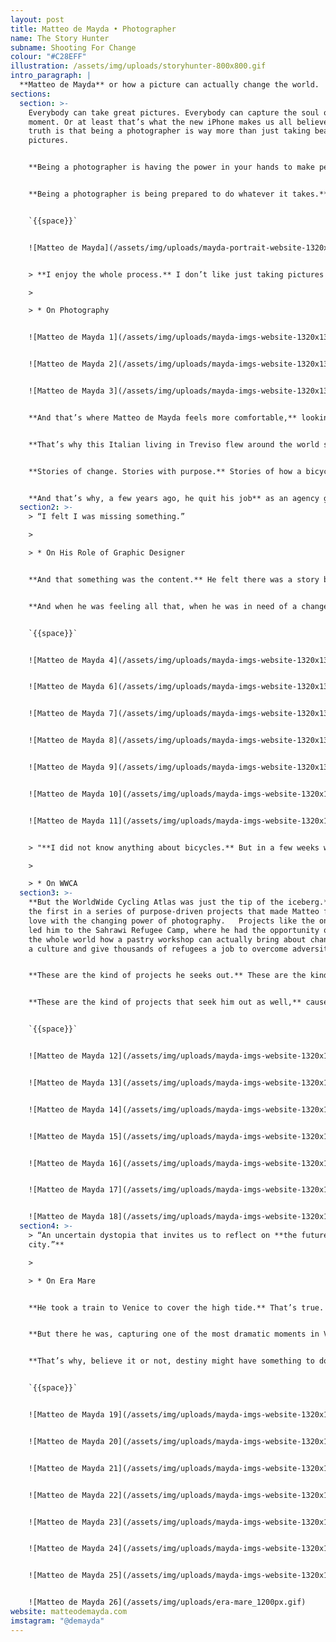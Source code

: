 ```yaml
---
layout: post
title: Matteo de Mayda • Photographer
name: The Story Hunter
subname: Shooting For Change
colour: "#C28EFF"
illustration: /assets/img/uploads/storyhunter-800x800.gif
intro_paragraph: |
  **Matteo de Mayda** or how a picture can actually change the world.
sections:
  section: >-
    Everybody can take great pictures. Everybody can capture the soul of a
    moment. Or at least that’s what the new iPhone makes us all believe. But the
    truth is that being a photographer is way more than just taking beautiful
    pictures. 


    **Being a photographer is having the power in your hands to make people believe.** To make them open their eyes and see what’s really going on out there. Being a photographer has nothing to do with having a camera in your pocket or hanging from your neck.


    **Being a photographer is being prepared to do whatever it takes.** To fly wherever you have to. To meet whomever you need to meet in order to find the right story. To tell the world there’s something more than what they see on social media.


    `{{space}}`


    ![Matteo de Mayda](/assets/img/uploads/mayda-portrait-website-1320x1320px-01.jpg)


    > **I enjoy the whole process.** I don’t like just taking pictures which is 30% of what I do.

    >

    > * On Photography


    ![Matteo de Mayda 1](/assets/img/uploads/mayda-imgs-website-1320x1320px-01.jpg)


    ![Matteo de Mayda 2](/assets/img/uploads/mayda-imgs-website-1320x1320px-02.jpg)


    ![Matteo de Mayda 3](/assets/img/uploads/mayda-imgs-website-1320x1320px-03.jpg)


    **And that’s where Matteo de Mayda feels more comfortable,** looking deep into what’s actually out there and telling that story to the world. Finding the path to people’s hearts. One picture at a time.


    **That’s why this Italian living in Treviso flew around the world several times.** From China to Kenya, from Algeria to Guatemala he just boarded every plane that could lead him to a great story.


    **Stories of change. Stories with purpose.** Stories of how a bicycle can make the world a better place or even how pastry can actually make a whole culture rethink things.


    **And that’s why, a few years ago, he quit his job** as an agency graphic designer to pursue his dream.
  section2: >-
    > “I felt I was missing something.”

    >

    > * On His Role of Graphic Designer


    **And that something was the content.** He felt there was a story behind every project he was working on, but the story was not properly covered, or told.


    **And when he was feeling all that, when he was in need of a change, Macramé contacted him to work on a photography project.** The project: The WorldWide Cycling Atlas. A project that took him to Guatemala and allowed him to test himself as a photographer, offering the world a new perspective, a new way of thinking about the concept of the bicycle.


    `{{space}}`


    ![Matteo de Mayda 4](/assets/img/uploads/mayda-imgs-website-1320x1320px-04.jpg)


    ![Matteo de Mayda 6](/assets/img/uploads/mayda-imgs-website-1320x1320px-05.jpg)


    ![Matteo de Mayda 7](/assets/img/uploads/mayda-imgs-website-1320x1320px-06.jpg)


    ![Matteo de Mayda 8](/assets/img/uploads/mayda-imgs-website-1320x1320px-07.jpg)


    ![Matteo de Mayda 9](/assets/img/uploads/mayda-imgs-website-1320x1320px-08.jpg)


    ![Matteo de Mayda 10](/assets/img/uploads/mayda-imgs-website-1320x1320px-09.jpg)


    ![Matteo de Mayda 11](/assets/img/uploads/mayda-imgs-website-1320x1320px-10.jpg)


    > "**I did not know anything about bicycles.** But in a few weeks we found over a thousand different stories about bikes around the world."

    >

    > * On WWCA
  section3: >-
    **But the WorldWide Cycling Atlas was just the tip of the iceberg.** It was
    the first in a series of purpose-driven projects that made Matteo fall in
    love with the changing power of photography.   Projects like the one that
    led him to the Sahrawi Refugee Camp, where he had the opportunity of telling
    the whole world how a pastry workshop can actually bring about change, shape
    a culture and give thousands of refugees a job to overcome adversity.


    **These are the kind of projects he seeks out.** These are the kind of projects that allowed him to work for Greenpeace, National Geographic, The New York Times, The Guardian, Rolling Stone Magazine, The Wall Street Journal or the World Health Organization.


    **These are the kind of projects that seek him out as well,** cause you might call it destiny, you might call it luck, but the truth is one of his most important projects was conceived by chance.


    `{{space}}`


    ![Matteo de Mayda 12](/assets/img/uploads/mayda-imgs-website-1320x1320px-11.jpg)


    ![Matteo de Mayda 13](/assets/img/uploads/mayda-imgs-website-1320x1320px-12.jpg)


    ![Matteo de Mayda 14](/assets/img/uploads/mayda-imgs-website-1320x1320px-13.jpg)


    ![Matteo de Mayda 15](/assets/img/uploads/mayda-imgs-website-1320x1320px-14.jpg)


    ![Matteo de Mayda 16](/assets/img/uploads/mayda-imgs-website-1320x1320px-16.jpg)


    ![Matteo de Mayda 17](/assets/img/uploads/mayda-imgs-website-1320x1320px-15.jpg)


    ![Matteo de Mayda 18](/assets/img/uploads/mayda-imgs-website-1320x1320px-17.jpg)
  section4: >-
    > “An uncertain dystopia that invites us to reflect on **the future of the
    city.”**

    >

    > * On Era Mare


    **He took a train to Venice to cover the high tide.** That’s true. But he never thought it would be the highest tide in decades. He never thought it would be such worldwide news. And most definitely he never thought it would become a book.


    **But there he was, capturing one of the most dramatic moments in Venice** and (by chance) at the same time being hosted by a book publisher! A book publisher who saw his pictures and yelled “stop the presses”. A book publisher who thought those amazing photos needed the fine writing skills of Francesca Seravalle, to create “an uncertain dystopia that invites us to reflect on the future of the city.”


    **That’s why, believe it or not, destiny might have something to do with the publishing of Era Mare,** a book Matteo describes as “a chronicle of the hanging, fragile atmosphere of Venice, its lagoon and the Venetians.” A book whose profits would be donated to help Venetians get back on track. A book that inspired him and made him realize NGOs needed a new way of telling their stories. 


    `{{space}}`


    ![Matteo de Mayda 19](/assets/img/uploads/mayda-imgs-website-1320x1320px-18.jpg)


    ![Matteo de Mayda 20](/assets/img/uploads/mayda-imgs-website-1320x1320px-20.jpg)


    ![Matteo de Mayda 21](/assets/img/uploads/mayda-imgs-website-1320x1320px-19.jpg)


    ![Matteo de Mayda 22](/assets/img/uploads/mayda-imgs-website-1320x1320px-21.jpg)


    ![Matteo de Mayda 23](/assets/img/uploads/mayda-imgs-website-1320x1320px-22.jpg)


    ![Matteo de Mayda 24](/assets/img/uploads/mayda-imgs-website-1320x1320px-24.jpg)


    ![Matteo de Mayda 25](/assets/img/uploads/mayda-imgs-website-1320x1320px-23.jpg)


    ![Matteo de Mayda 26](/assets/img/uploads/era-mare_1200px.gif)
website: matteodemayda.com
imstagram: "@demayda"
---
```


